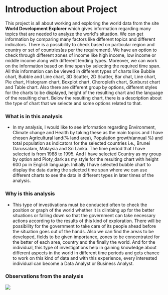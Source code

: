 # Introduction about Project
This project is all about working and exploring the world data from the site **World Development Explorer** which gives information regarding many topics that are needed to analyze the world's situation. We can get information by comparing many factors like different topics and different indicators. There is a possibility to check based on particular region and country or set of countries(as per the requirement). We have an option to check through different zones of income like high income, low income or middle income along with different lending types. Moreover, we can work on the information based on time span by selecting the required time span. All this information can be viewed in different types of charts like Bubble chart, Bubble and Line chart, 3D Scatter, 2D Scatter, Bar chat, Line chart, Pie chart, Histogram chart, Boxplot chart, Choropleth chart, Sunburst chart and Table chart. Also there are different group by options, different styles for the charts to be displayed, height of the resulting chart and the language of the resulting chart. Below the resulting chart, there is a description about the type of chart that we selecte and some options related to that.
### What is in this analysis
- In my analysis, I would like to see information regarding Environment, Climate change and Health by taking these as the main topics and I have chosen Agricultural land(% land area), Population growth(annual %) and total population as indicators for the selected countries i.e., Brunei Darussalam, Malaysia and Sri Lanka. The time period that I have selected is from 1988 to 1995. And I have selected Country as my group by option and Ploty_dark as my style for the resulting chart with height 600 px in English language. Initially I have selected bubble chart to display the data during the selected time span where we can use different charts to see the data in different types in later times of the analysis.
### Why is this analysis
- This type of investivations must be conducted often to check the position or graph of the world whether it is climbing up for the better situations or falling down so that the government can take necessary actions according to the results of this kind of exploration. There will be possibility for the government to take care of its people ahead before the situation goes out of the hands. Also we can find the areas to be developed, fields to be given importance, zones to be concentrated for the better of each area, country and the finally the world. And for the individual, this type of investigations help in gaining knowledge about different aspects in the world in different time periods and gets chance to work on this kind of data and with this experience, every interested individual can become a Data Analyst or Business Analyst.
### Observations from the analysis
![](..https://github.com/Lakshmi-Chandana/World_Development_Explorer/issues/1#issuecomment-807708982)
